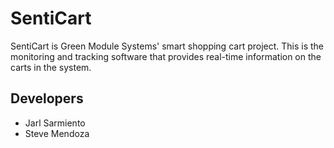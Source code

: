 # SentiCart

SentiCart is Green Module Systems' smart shopping cart project. This is the monitoring and tracking software that provides real-time information on the carts in the system.

## Developers

-   Jarl Sarmiento
-   Steve Mendoza
